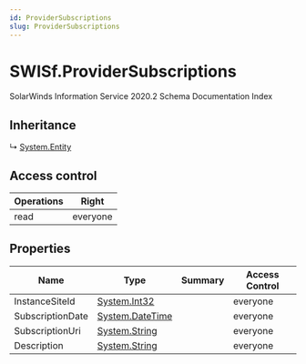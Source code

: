 ```yaml
---
id: ProviderSubscriptions
slug: ProviderSubscriptions
---
```


# SWISf.ProviderSubscriptions

SolarWinds Information Service 2020.2 Schema Documentation Index

## Inheritance

↳ [System.Entity](./../System/Entity)

## Access control

| Operations | Right |
| ------ | ------ |
| read | everyone |

## Properties

| Name | Type | Summary | Access Control |
| ------ | ------ | ------ | ------ |
| InstanceSiteId | [System.Int32](https://docs.microsoft.com/en-us/dotnet/api/system.int32) |  | everyone |
| SubscriptionDate | [System.DateTime](https://docs.microsoft.com/en-us/dotnet/api/system.datetime) |  | everyone |
| SubscriptionUri | [System.String](https://docs.microsoft.com/en-us/dotnet/api/system.string) |  | everyone |
| Description | [System.String](https://docs.microsoft.com/en-us/dotnet/api/system.string) |  | everyone |


